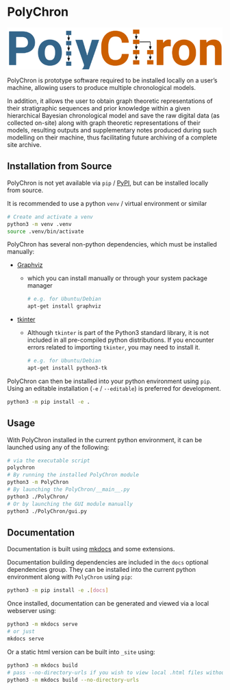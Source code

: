 # PolyChron

![PolyChron Logo](./PolyChron/logo.png)

PolyChron is prototype software required to be installed locally on a user’s machine, allowing users to produce multiple chronological models.

In addition, it allows the user to obtain graph theoretic representations
of their stratigraphic sequences and prior knowledge within a given hierarchical Bayesian chronological model and save the raw digital data (as collected on-site) along with graph theoretic representations of their models, resulting outputs and supplementary notes produced during such modelling on their machine, thus facilitating future archiving of a complete site archive.

## Installation from Source

PolyChron is not yet available via `pip` / [PyPI](https://pypi.org/), but can be installed locally from source.

It is recommended to use a python `venv` / virtual environment or similar

```bash
# Create and activate a venv
python3 -m venv .venv
source .venv/bin/activate
```

PolyChron has several non-python dependencies, which must be installed manually:

- [Graphviz](https://www.graphviz.org/)
    - which you can install manually or through your system package manager

        ```bash
        # e.g. for Ubuntu/Debian
        apt-get install graphviz
        ```

- [tkinter](https://docs.python.org/3/library/tkinter.html)
    - Although `tkinter` is part of the Python3 standard library, it is not included in all pre-compiled python distributions. If you encounter errors related to importing `tkinter`, you may need to install it.

        ```bash
        # e.g. for Ubuntu/Debian
        apt-get install python3-tk
        ```

<!-- @todo - non python dependencies? Graphviz? Tikz? -->

PolyChron can then be installed into your python environment using `pip`.
Using an editable installation (`-e` / `--editable`) is preferred for development.

```bash
python3 -m pip install -e .
```

## Usage

With PolyChron installed in the current python environment, it can be launched using any of the following:

```bash
# via the executable script
polychron
# By running the installed PolyChron module
python3 -m PolyChron
# By launching the PolyChron/__main__.py
python3 ./PolyChron/
# Or by launching the GUI module manually
python3 ./PolyChron/gui.py
```

## Documentation

Documentation is built using [mkdocs](https://github.com/mkdocs/mkdocs) and some extensions.

Documentation building dependencies are included in the `docs` optional dependencies group.
They can be installed into the current python environment along with `PolyChron` using `pip`:

```bash
python3 -m pip install -e .[docs]
```

Once installed, documentation can be generated and viewed via a local webserver using:

```bash
python3 -m mkdocs serve
# or just
mkdocs serve
```

Or a static html version can be built into `_site` using:

```bash
python3 -m mkdocs build
# pass --no-directory-urls if you wish to view local .html files without a web server
python3 -m mkdocs build --no-directory-urls
```
